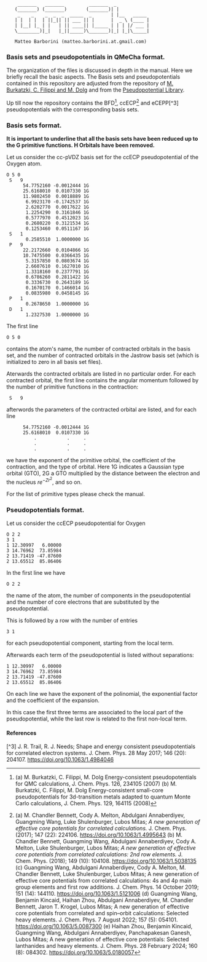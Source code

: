 
```
    _______   _______         _______  _                    
   (_______) (_______)       (_______)| |                   
    _    _    _  _  _  _____  _       | |__   _____         
   | |  | |  | ||_|| || ___ || |      |  _ \ (____ |        
   | |__| |_ | |   | || ____|| |_____ | | | |/ ___ |        
   \________)|_|   |_||_____)\_______)|_| |_|\_____|        
                                                    
   Matteo Barborini (matteo.barborini.at.gmail.com)
```

### Basis sets and pseudopotentials in QMeCha format.

The organization of the files is discussed in depth in the manual. Here we briefly recall the basic aspects.
The Basis sets and pseudopotentials contained in this repository are adjusted from the repository of [M. Burkatzki, C. Filippi and M. Dolg](http://burkatzki.com/pseudos/index.2.html) and from the [Pseudopotential Library](https://pseudopotentiallibrary.org/).

Up till now the repository contains the BFD[^1], ccECP[^2] and eCEPP[^3] pseudopotentials with the corresponding basis sets.



### Basis sets format.

**It is important to underline that all the basis sets have been reduced up to the G primitive functions. H Orbitals have been removed.**

Let us consider the cc-pVDZ basis set for the ccECP pseudopotential of the Oxygen atom.
```
O 5 0
 S   9
      54.7752160 -0.0012444 1G
      25.6168010  0.0107330 1G
      11.9802450  0.0018889 1G
       6.9923170 -0.1742537 1G
       2.6202770  0.0017622 1G
       1.2254290  0.3161846 1G
       0.5777970  0.4512023 1G
       0.2680220  0.3121534 1G
       0.1253460  0.0511167 1G
 S   1
       0.2585510  1.0000000 1G
 P   9
      22.2172660  0.0104866 1G
      10.7475500  0.0366435 1G
       5.3157850  0.0803674 1G
       2.6607610  0.1627010 1G
       1.3318160  0.2377791 1G
       0.6786260  0.2811422 1G
       0.3336730  0.2643189 1G
       0.1670170  0.1466014 1G
       0.0835980  0.0458145 1G
 P   1
       0.2678650  1.0000000 1G
 D   1
       1.2327530  1.0000000 1G
```
The first line

```
O 5 0
```
contains the atom's name, the number of contracted orbitals in the basis set, and the number of contracted orbitals in the Jastrow basis set (which is initialized to zero in all basis set files).

Aterwards the contracted orbitals are listed in no particular order.
For each contracted orbital, the first line contains the angular momentum followed by the number of primitive functions in the contraction:
```
 S   9
```
afterwords the parameters of the contracted orbital are listed, and for each line
```
      54.7752160 -0.0012444 1G
      25.6168010  0.0107330 1G
          .           .     .
          .           .     .
          .           .     .
```
we have the exponent of the primitive orbital, the coefficient of the contraction, and the type of orbital. 
Here 1G indicates a Gaussian type orbital (GTO), 2G a GTO multiplied by the distance between the electron and the nucleus $re^{-Zr^2}$, and so on.

For the list of primitive types please check the manual.


### Pseudopotentials format.

Let us consider the ccECP pseudopotential for Oxygen
```
O 2 2
3 1
1 12.30997   6.00000
3 14.76962  73.85984
2 13.71419 -47.87600
2 13.65512  85.86406
```
In the first line we have
```
O 2 2
```
the name of the atom, the number of components in the pseudopotential and the number of core electrons that are substituted by the pseudopotential.

This is followed by a row with the number of entries
```
3 1
```
for each pseudopotential component, starting from the local term. 

Afterwards each term of the pseudopotential is listed without separations:
```
1 12.30997   6.00000
3 14.76962  73.85984
2 13.71419 -47.87600
2 13.65512  85.86406
```
On each line we have the exponent of the polinomial, the exponential factor and the coefficient of the expansion.

In this case the first three terms are associated to the local part of the pseudopotential, while the last row is related to the first non-local term.

#### References

[^1]: (a) M. Burkatzki, C. Filippi, M. Dolg
Energy-consistent pseudopotentials for QMC calculations,
J. Chem. Phys. 126, 234105 (2007) (b) M. Burkatzki, C. Filippi, M. Dolg Energy-consistent small-core pseudopotentials for 3d-transition metals adapted to quantum Monte Carlo calculations,
J. Chem. Phys. 129, 164115 (2008) 

[^2]: (a) M. Chandler Bennett, Cody A. Melton, Abdulgani Annaberdiyev, Guangming Wang, Luke Shulenburger, Lubos Mitas; *A new generation of effective core potentials for correlated calculations.* J. Chem. Phys. (2017); 147 (22): 224106. https://doi.org/10.1063/1.4995643 (b) M. Chandler Bennett, Guangming Wang, Abdulgani Annaberdiyev, Cody A. Melton, Luke Shulenburger, Lubos Mitas; *A new generation of effective core potentials from correlated calculations: 2nd row elements.* J. Chem. Phys. (2018); 149 (10): 104108. https://doi.org/10.1063/1.5038135 (c) Guangming Wang, Abdulgani Annaberdiyev, Cody A. Melton, M. Chandler Bennett, Luke Shulenburger, Lubos Mitas; A new generation of effective core potentials from correlated calculations: 4s and 4p main group elements and first row additions. J. Chem. Phys. 14 October 2019; 151 (14): 144110. https://doi.org/10.1063/1.5121006 (d) Guangming Wang, Benjamin Kincaid, Haihan Zhou, Abdulgani Annaberdiyev, M. Chandler Bennett, Jaron T. Krogel, Lubos Mitas; A new generation of effective core potentials from correlated and spin–orbit calculations: Selected heavy elements. J. Chem. Phys. 7 August 2022; 157 (5): 054101. https://doi.org/10.1063/5.0087300 (e) Haihan Zhou, Benjamin Kincaid, Guangming Wang, Abdulgani Annaberdiyev, Panchapakesan Ganesh, Lubos Mitas; A new generation of effective core potentials: Selected lanthanides and heavy elements. J. Chem. Phys. 28 February 2024; 160 (8): 084302. https://doi.org/10.1063/5.0180057

[^3] J. R. Trail, R. J. Needs; Shape and energy consistent pseudopotentials for correlated electron systems. J. Chem. Phys. 28 May 2017; 146 (20): 204107. https://doi.org/10.1063/1.4984046